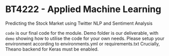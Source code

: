 # BT4222 - Applied Machine Learning
Predicting the Stock Market using Twitter NLP and Sentiment Analysis

`code` is our final code for the module. Demo folder is our deliverable, with `demo` showing how to utilise the code for your own needs. Please setup your environment according to environments.yml or requirements.txt
Crucially, Theano backend for Keras must be enabled.
